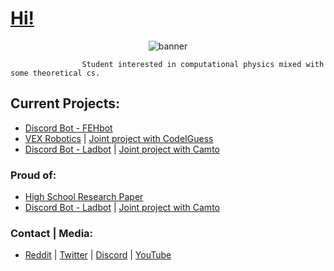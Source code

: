 # [Hi!](https://jpvinnie.github.io/)

<p align="center">
  <img src="https://github.com/jpVinnie/jpVinnie/blob/master/Data/ghbanner.png" alt="banner" />
</p>

                    Student interested in computational physics mixed with some theoretical cs. 

## Current Projects:
- [Discord Bot - FEHbot](https://github.com/jpVinnie/FEH-Bot)
- [VEX Robotics](https://github.com/CodeIGuess/Robotics) | [Joint project with CodeIGuess](https://github.com/CodeIGuess)
- [Discord Bot - Ladbot](https://github.com/Camto/Lad) | [Joint project with Camto](https://github.com/Camto)

### Proud of:
- [High School Research Paper](https://github.com/jpVinnie/Pythagorean-Triples-in-the-Pascal-Triangle)
- [Discord Bot - Ladbot](https://github.com/Camto/Lad) | [Joint project with Camto](https://github.com/Camto)

### Contact | Media:
- [Reddit](https://www.reddit.com/user/Stenfor) | [Twitter](https://twitter.com/jp_vinnie) | [Discord](https://discordapp.com/users/294518633541926912) | [YouTube](https://www.youtube.com/channel/UCD6b4d3B_u7fct5YypG0Wow)
